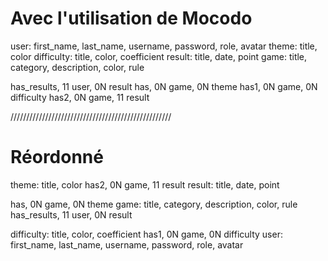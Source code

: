 # Avec l'utilisation de Mocodo

user: first_name, last_name, username, password, role, avatar
theme: title, color
difficulty: title, color, coefficient
result: title, date, point
game: title, category, description, color, rule

has_results, 11 user, 0N result
has, 0N game, 0N theme
has1, 0N game, 0N difficulty
has2, 0N game, 11 result

///////////////////////////////////////////////////
# Réordonné

theme: title, color
has2, 0N game, 11 result
result: title, date, point

has, 0N game, 0N theme
game: title, category, description, color, rule
has_results, 11 user, 0N result

difficulty: title, color, coefficient
has1, 0N game, 0N difficulty
user: first_name, last_name, username, password, role, avatar